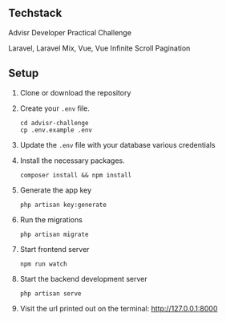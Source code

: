 ## Techstack
Advisr Developer Practical Challenge

Laravel, Laravel Mix, Vue, Vue Infinite Scroll Pagination

## Setup
1. Clone or  download the repository

2. Create your `.env` file.
   ```
   cd advisr-challenge
   cp .env.example .env
   ```
3. Update the `.env` file with your database various credentials
4. Install the necessary packages.
   ```
   composer install && npm install
   ```
5. Generate the app key
   ```
   php artisan key:generate
   ```
6. Run the migrations
   ```
   php artisan migrate
   ```

7. Start frontend server
   ```
   npm run watch
   ```
8. Start the backend development server
   ```
   php artisan serve
   ```
9.  Visit the url printed out on the terminal: http://127.0.0.1:8000
